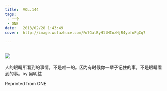 ```yaml
---
title:	VOL.144
tags:
 - 一个
 - ONE
date:	2013/02/28 1:43:49
cover:	http://image.wufazhuce.com/Fo7GalByH1lMIozHjR4yofoPgCq7

---
```

![](http://image.wufazhuce.com/Fo7GalByH1lMIozHjR4yofoPgCq7)
---

人的眼睛所看到的事情，不是唯一的。因为有时候你一辈子记住的事，不是眼睛看到的事。by 吴明益
 
Reprinted from ONE
